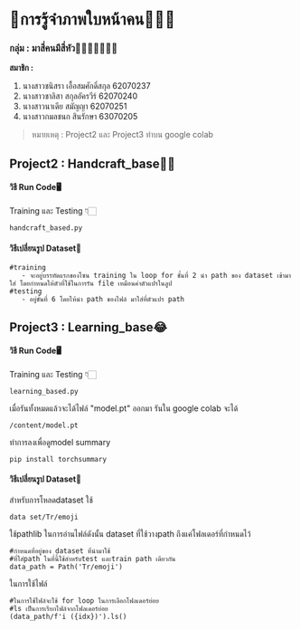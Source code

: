 # 👀การรู้จำภาพใบหน้าคน🤷🏻‍♀️

### กลุ่ม : มาสี่คนมีสี่หัว👩👩‍🦰👱‍♀️👩‍🦳

**สมาชิก :** 
   1. นางสาวชนิสรา เอื้อสมศักดิ์สกุล 62070237
   2. นางสาวชาลิสา สกุลอัครวีร์ 62070240
   3. นางสาวนาเดีย สมัญญา 62070251
   4. นางสาวกมลชนก สินรักษา 63070205

>หมายเหตุ : Project2 และ Project3 ทำบน google colab 
## Project2 : Handcraft_base✍🏻
#### วิธี Run Code🖥
Training และ Testing 👇🏻
```
handcraft_based.py
```

#### วิธีเปลี่ยนรูป Dataset💾
```
#training
   - จะอยู่บรรทัดแรกของโซน training ใน loop for ชั้นที่ 2 นำ path ของ dataset เข้ามาใส่ โดยกำหนดให้ตัวที่ใช้ในการรัน file เหมือนค่าตัวแปรในลูป
#testing
   - อยู่ขั้นที่ 6 โดยให้นำ path ของไฟล์ มาใส่ที่ตัวแปร path
```
## Project3 : Learning_base😂
#### วิธี Run Code🖥
Training และ Testing 👇🏻
```
learning_based.py
```
เมื่อรันทั้งหมดแล้วจะได้ไฟล์ "model.pt" ออกมา
รันใน google colab จะได้
```
/content/model.pt
```
ทำการลงเพื่อดูmodel summary
```
pip install torchsummary
```

#### วิธีเปลี่ยนรูป Dataset💾
สำหรับการโหลดdataset ใช้ 
```
data set/Tr/emoji
```
ใช้pathlib ในการอ่านไฟล์ดังนั้น dataset ที่ใช้วางpath ถึงแค่โฟลเดอร์ที่กำหนดไว้
```
#กำหนดที่อยู่ของ dataset ที่นำมาใช้ 
#ที่ใส่path ในที่นี้ใช้สำหรับtest และtrain path เดียวกัน
data_path = Path('Tr/emoji')
```
ในการใช้ไฟล์
```
#ในการใช้ไฟล์จะใช้ for loop ในการเลือกโฟลเดอร์ย่อย 
#ls เป็นการเรียกไฟล์จากโฟลเดอร์ย่อย
(data_path/f'i ({idx})').ls()
```
